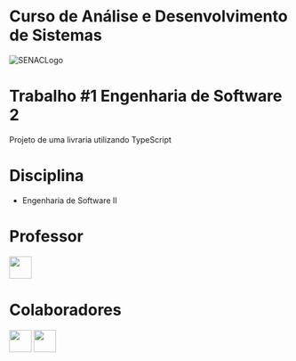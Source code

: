 # Curso de Análise e Desenvolvimento de Sistemas
![SENACLogo](https://encrypted-tbn0.gstatic.com/images?q=tbn%3AANd9GcS1-Q1frFPw6r_7YL5yoSfW2ffSjBpz1L2iI-88EjojuNpKNM9O&usqp=CAU)

# Trabalho #1 Engenharia de Software 2 
  Projeto de uma livraria utilizando TypeScript 
   
# Disciplina
* Engenharia de Software II

# Professor
<a href="https://github.com/angelogluz"><img src="https://avatars3.githubusercontent.com/u/5839083?s=460&u=22ba4f91004a807ce728237cf1f275000dd8fe3a&v=4" width="40" height="40"></a>

# Colaboradores
<a href="https://github.com/rstferro"><img src="" width="40" height="40"></a>
<a href="https://github.com/GregoryGMoraes"><img src="https://avatars0.githubusercontent.com/u/28300868?s=460&v=4" width="40" height="40"></a>

